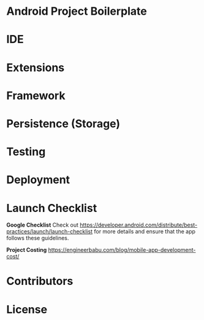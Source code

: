 # Android Project Boilerplate

# IDE


# Extensions


# Framework


# Persistence (Storage)

# Testing

# Deployment

# Launch Checklist

**Google Checklist**
Check out https://developer.android.com/distribute/best-practices/launch/launch-checklist for more details and ensure that the app follows these guidelines.

**Project Costing**
https://engineerbabu.com/blog/mobile-app-development-cost/

# Contributors

# License

